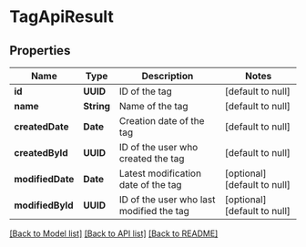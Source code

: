 # TagApiResult
## Properties

| Name | Type | Description | Notes |
|------------ | ------------- | ------------- | -------------|
| **id** | **UUID** | ID of the tag | [default to null] |
| **name** | **String** | Name of the tag | [default to null] |
| **createdDate** | **Date** | Creation date of the tag | [default to null] |
| **createdById** | **UUID** | ID of the user who created the tag | [default to null] |
| **modifiedDate** | **Date** | Latest modification date of the tag | [optional] [default to null] |
| **modifiedById** | **UUID** | ID of the user who last modified the tag | [optional] [default to null] |

[[Back to Model list]](../README.md#documentation-for-models) [[Back to API list]](../README.md#documentation-for-api-endpoints) [[Back to README]](../README.md)

